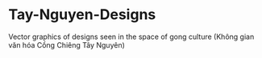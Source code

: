 # Tay-Nguyen-Designs
Vector graphics of designs seen in the space of gong culture (Không gian văn hóa Cồng Chiêng Tây Nguyên)
